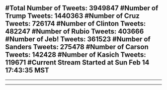 #Total Number of Tweets: 3949847 
#Number of Trump Tweets: 1440363
#Number of Cruz Tweets: 726174
#Number of Clinton Tweets: 482247
#Number of Rubio Tweets: 403666
#Number of Jeb! Tweets: 361523
#Number of Sanders Tweets: 275478
#Number of Carson Tweets: 142428
#Number of Kasich Tweets: 119671
#Current Stream Started at Sun Feb 14 17:43:35 MST
---
---
---
